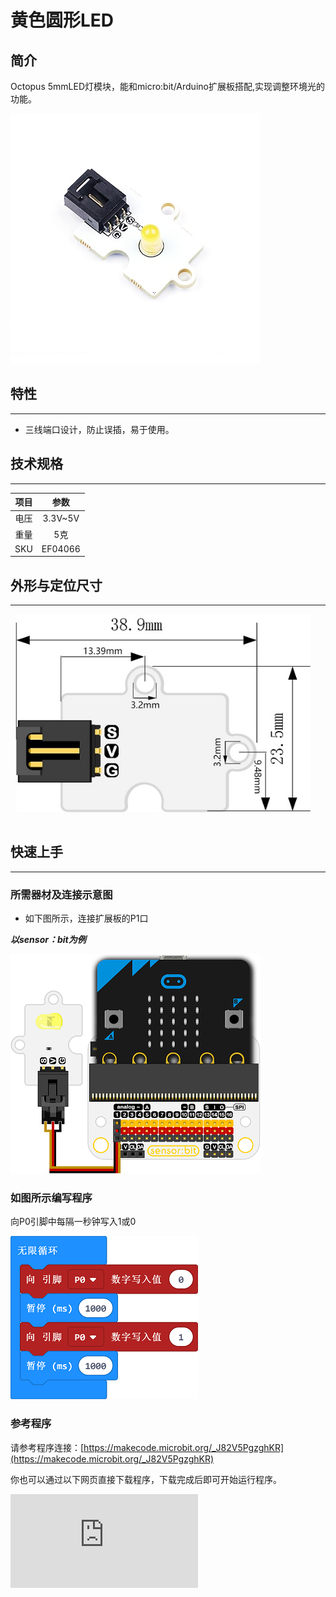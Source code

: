 # 黄色圆形LED

## 简介
Octopus 5mmLED灯模块，能和micro:bit/Arduino扩展板搭配,实现调整环境光的功能。

 ![](./images/DSC04855.jpg)

## 特性
---
- 三线端口设计，防止误插，易于使用。

## 技术规格
---

项目 | 参数
:-: | :-:
电压|3.3V~5V
重量|5克
SKU|EF04066

## 外形与定位尺寸
---

 ![](./images/cdNd1Kw.png)

## 快速上手
---
### 所需器材及连接示意图
- 如下图所示，连接扩展板的P1口

***以sensor：bit为例***

![](./images/fDm8yzB.png)


### 如图所示编写程序
向P0引脚中每隔一秒钟写入1或0

![](./images/AAzv9pn.png)

### 参考程序

请参考程序连接：[https://makecode.microbit.org/_J82V5PgzghKR](https://makecode.microbit.org/_J82V5PgzghKR)

你也可以通过以下网页直接下载程序，下载完成后即可开始运行程序。

<div
    style={{
        position: 'relative',
        paddingBottom: '60%',
        overflow: 'hidden',
    }}
>
    <iframe
        src="https://makecode.microbit.org/_J82V5PgzghKR"
        frameborder="0"
        sandbox="allow-popups allow-forms allow-scripts allow-same-origin"
        style={{
            position: 'absolute',
            width: '100%',
            height: '100%',
        }}
    />
</div>
---

### 结果
- led灯一秒钟闪一次

## Python 编程

### 步骤 1
下载压缩包并解压[Octopus_MicroPython-master](https://github.com/lionyhw/Octopus_MicroPython/archive/master.zip)
打开[Python editor](https://python.microbit.org/v/2.0)

![](./images/05001_07.png)

为了给LED灯编程，我们需要添加led.py。点击Load/Save，然后点击Show Files（1）下拉菜单，再点击Add file在本地找到下载并解压完成的Octopus_MicroPython-master文件夹，从中选择led.py添加进来。

![](./images/05001_08.png)
![](./images/05001_09.png)
![](./images/04036_10.png)

### 步骤 2
### 参考程序
```
from microbit import *
from led import *

l = LED(pin1)
while True:
    l.set_led(1,100)
    sleep(500)
    l.set_led(0,0)
    sleep(500)
```


### 结果
- LED灯每秒闪烁一次。



## 相关案例
---

## 技术文档
---

